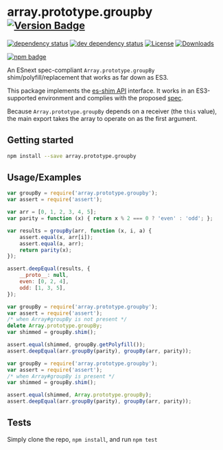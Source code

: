 # array.prototype.groupby <sup>[![Version Badge][npm-version-svg]][package-url]</sup>

[![dependency status][deps-svg]][deps-url]
[![dev dependency status][dev-deps-svg]][dev-deps-url]
[![License][license-image]][license-url]
[![Downloads][downloads-image]][downloads-url]

[![npm badge][npm-badge-png]][package-url]

An ESnext spec-compliant `Array.prototype.groupBy` shim/polyfill/replacement that works as far down as ES3.

This package implements the [es-shim API](https://github.com/es-shims/api) interface. It works in an ES3-supported environment and complies with the proposed [spec](https://tc39.github.io/proposal-array-grouping/).

Because `Array.prototype.groupBy` depends on a receiver (the `this` value), the main export takes the array to operate on as the first argument.

## Getting started

```sh
npm install --save array.prototype.groupby
```

## Usage/Examples

```js
var groupBy = require('array.prototype.groupby');
var assert = require('assert');

var arr = [0, 1, 2, 3, 4, 5];
var parity = function (x) { return x % 2 === 0 ? 'even' : 'odd'; };

var results = groupBy(arr, function (x, i, a) {
    assert.equal(x, arr[i]);
    assert.equal(a, arr);
    return parity(x);
});

assert.deepEqual(results, {
    __proto__: null,
    even: [0, 2, 4],
    odd: [1, 3, 5],
});
```

```js
var groupBy = require('array.prototype.groupby');
var assert = require('assert');
/* when Array#groupBy is not present */
delete Array.prototype.groupBy;
var shimmed = groupBy.shim();

assert.equal(shimmed, groupBy.getPolyfill());
assert.deepEqual(arr.groupBy(parity), groupBy(arr, parity));
```

```js
var groupBy = require('array.prototype.groupby');
var assert = require('assert');
/* when Array#groupBy is present */
var shimmed = groupBy.shim();

assert.equal(shimmed, Array.prototype.groupBy);
assert.deepEqual(arr.groupBy(parity), groupBy(arr, parity));
```

## Tests
Simply clone the repo, `npm install`, and run `npm test`

[package-url]: https://npmjs.org/package/array.prototype.groupby
[npm-version-svg]: https://versionbadg.es/es-shims/Array.prototype.groupBy.svg
[deps-svg]: https://david-dm.org/es-shims/Array.prototype.groupBy.svg
[deps-url]: https://david-dm.org/es-shims/Array.prototype.groupBy
[dev-deps-svg]: https://david-dm.org/es-shims/Array.prototype.groupBy/dev-status.svg
[dev-deps-url]: https://david-dm.org/es-shims/Array.prototype.groupBy#info=devDependencies
[npm-badge-png]: https://nodei.co/npm/array.prototype.groupby.png?downloads=true&stars=true
[license-image]: https://img.shields.io/npm/l/array.prototype.groupby.svg
[license-url]: LICENSE
[downloads-image]: https://img.shields.io/npm/dm/array.prototype.groupby.svg
[downloads-url]: https://npm-stat.com/charts.html?package=array.prototype.groupby
